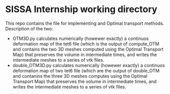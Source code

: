 # SISSA Internship working directory
This repo contains the file for implementing and Optimal transport methods.
Description of the two:
- OTM3D.py calculates numerically (howewer exactly) a continuos deformation map of the tet6 file (which is the output of compute_OTM and contains the two 3D meshes computed using the Optimal Transport Map) that preserves the volume in intermediate times, and writes the intermediate meshes to a series of vtk files.
- double_OTM3D.py calculates numerically (howewer exactly) a continuos deformation map of two tet6 file (which are the output of double_OTM and contanins the three 3D meshes computes using the Optimal Transport Map) that preserves the volume in intermediate times, and writes the intermediate meshes to a series of vtk files.

